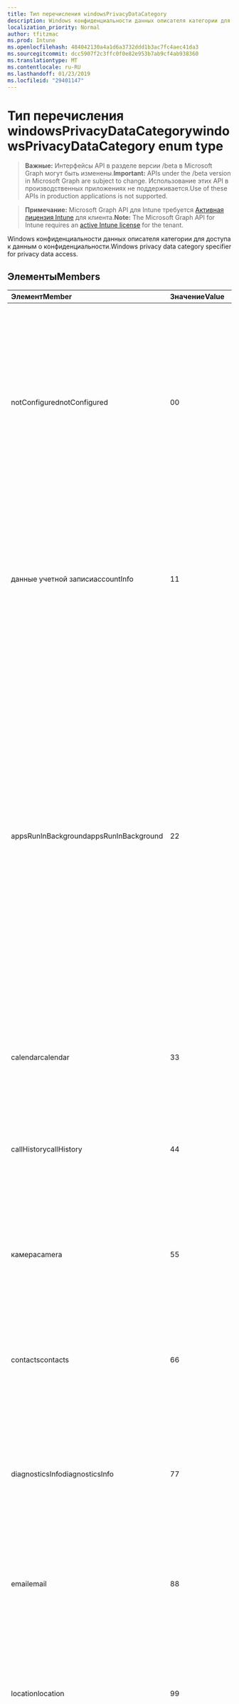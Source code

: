 ```yaml
---
title: Тип перечисления windowsPrivacyDataCategory
description: Windows конфиденциальности данных описателя категории для доступа к данным о конфиденциальности.
localization_priority: Normal
author: tfitzmac
ms.prod: Intune
ms.openlocfilehash: 484042130a4a1d6a3732ddd1b3ac7fc4aec41da3
ms.sourcegitcommit: dcc5907f2c3ffc0f0e82e953b7ab9cf4ab938360
ms.translationtype: MT
ms.contentlocale: ru-RU
ms.lasthandoff: 01/23/2019
ms.locfileid: "29401147"
---
```

# <a name="windowsprivacydatacategory-enum-type"></a><span data-ttu-id="a7f3f-103">Тип перечисления windowsPrivacyDataCategory</span><span class="sxs-lookup"><span data-stu-id="a7f3f-103">windowsPrivacyDataCategory enum type</span></span>

> <span data-ttu-id="a7f3f-104">**Важные:** Интерфейсы API в разделе версии /beta в Microsoft Graph могут быть изменены.</span><span class="sxs-lookup"><span data-stu-id="a7f3f-104">**Important:** APIs under the /beta version in Microsoft Graph are subject to change.</span></span> <span data-ttu-id="a7f3f-105">Использование этих API в производственных приложениях не поддерживается.</span><span class="sxs-lookup"><span data-stu-id="a7f3f-105">Use of these APIs in production applications is not supported.</span></span>

> <span data-ttu-id="a7f3f-106">**Примечание:** Microsoft Graph API для Intune требуется [Активная лицензия Intune](https://go.microsoft.com/fwlink/?linkid=839381) для клиента.</span><span class="sxs-lookup"><span data-stu-id="a7f3f-106">**Note:** The Microsoft Graph API for Intune requires an [active Intune license](https://go.microsoft.com/fwlink/?linkid=839381) for the tenant.</span></span>

<span data-ttu-id="a7f3f-107">Windows конфиденциальности данных описателя категории для доступа к данным о конфиденциальности.</span><span class="sxs-lookup"><span data-stu-id="a7f3f-107">Windows privacy data category specifier for privacy data access.</span></span>

## <a name="members"></a><span data-ttu-id="a7f3f-108">Элементы</span><span class="sxs-lookup"><span data-stu-id="a7f3f-108">Members</span></span>
|<span data-ttu-id="a7f3f-109">Элемент</span><span class="sxs-lookup"><span data-stu-id="a7f3f-109">Member</span></span>|<span data-ttu-id="a7f3f-110">Значение</span><span class="sxs-lookup"><span data-stu-id="a7f3f-110">Value</span></span>|<span data-ttu-id="a7f3f-111">Описание</span><span class="sxs-lookup"><span data-stu-id="a7f3f-111">Description</span></span>|
|:---|:---|:---|
|<span data-ttu-id="a7f3f-112">notConfigured</span><span class="sxs-lookup"><span data-stu-id="a7f3f-112">notConfigured</span></span>|<span data-ttu-id="a7f3f-113">0</span><span class="sxs-lookup"><span data-stu-id="a7f3f-113">0</span></span>|<span data-ttu-id="a7f3f-114">Уровень доступа не указан, не целей.</span><span class="sxs-lookup"><span data-stu-id="a7f3f-114">No access level specified, no intents.</span></span> <span data-ttu-id="a7f3f-115">Устройство может работать либо как и UserInControl или ForceAllow.</span><span class="sxs-lookup"><span data-stu-id="a7f3f-115">Device may behave either as in UserInControl or ForceAllow.</span></span> <span data-ttu-id="a7f3f-116">Он может зависеть от конфиденциальности данных были обращении к ним версий Windows и других факторов.</span><span class="sxs-lookup"><span data-stu-id="a7f3f-116">It may depend on the privacy data been accessed, Windows versions and other factors.</span></span>|
|<span data-ttu-id="a7f3f-117">данные учетной записи</span><span class="sxs-lookup"><span data-stu-id="a7f3f-117">accountInfo</span></span>|<span data-ttu-id="a7f3f-118">1</span><span class="sxs-lookup"><span data-stu-id="a7f3f-118">1</span></span>|<span data-ttu-id="a7f3f-119">Сообщите имя пользователя в приложения access, рисунков и других сведений об учетной записи, созданные в учетную запись Майкрософт.</span><span class="sxs-lookup"><span data-stu-id="a7f3f-119">Let apps access user’s name, picture and other account information created in Microsoft account.</span></span> <span data-ttu-id="a7f3f-120">Добавлено в Windows 10 версии 1607.</span><span class="sxs-lookup"><span data-stu-id="a7f3f-120">Added in Windows 10, version 1607.</span></span>|
|<span data-ttu-id="a7f3f-121">appsRunInBackground</span><span class="sxs-lookup"><span data-stu-id="a7f3f-121">appsRunInBackground</span></span>|<span data-ttu-id="a7f3f-122">2</span><span class="sxs-lookup"><span data-stu-id="a7f3f-122">2</span></span>|<span data-ttu-id="a7f3f-123">Разрешать приложений получать информацию, отправлять уведомления и актуальности, даже в том случае, если пользователь не использует их.</span><span class="sxs-lookup"><span data-stu-id="a7f3f-123">Allow apps to receive information, send notifications, and stay up-to-date, even when the user is not using them.</span></span> <span data-ttu-id="a7f3f-124">Обратите внимание, что при Отключение связи приложений (электронной почты, голосовой связи, и т.д.) из клиента фона эти приложения могут или могут работать как в access фона.</span><span class="sxs-lookup"><span data-stu-id="a7f3f-124">Be aware that when disabling communication apps (Email, Voice, etc) from background access these apps may or may not function as they are with the background access.</span></span> <span data-ttu-id="a7f3f-125">Добавлен в 10 Windows, версия 1703.</span><span class="sxs-lookup"><span data-stu-id="a7f3f-125">Added in Windows 10, version 1703.</span></span>|
|<span data-ttu-id="a7f3f-126">calendar</span><span class="sxs-lookup"><span data-stu-id="a7f3f-126">calendar</span></span>|<span data-ttu-id="a7f3f-127">3</span><span class="sxs-lookup"><span data-stu-id="a7f3f-127">3</span></span>|<span data-ttu-id="a7f3f-128">Пусть приложений доступа к календарю.</span><span class="sxs-lookup"><span data-stu-id="a7f3f-128">Let apps access user’s calendar.</span></span> <span data-ttu-id="a7f3f-129">Добавлено в Windows 10 версии 1607.</span><span class="sxs-lookup"><span data-stu-id="a7f3f-129">Added in Windows 10, version 1607.</span></span>|
|<span data-ttu-id="a7f3f-130">callHistory</span><span class="sxs-lookup"><span data-stu-id="a7f3f-130">callHistory</span></span>|<span data-ttu-id="a7f3f-131">4</span><span class="sxs-lookup"><span data-stu-id="a7f3f-131">4</span></span>|<span data-ttu-id="a7f3f-132">Пусть журнал звонков приложений доступа пользователей.</span><span class="sxs-lookup"><span data-stu-id="a7f3f-132">Let apps access user’s call history.</span></span> <span data-ttu-id="a7f3f-133">Добавлено в Windows 10 версии 1607.</span><span class="sxs-lookup"><span data-stu-id="a7f3f-133">Added in Windows 10, version 1607.</span></span>|
|<span data-ttu-id="a7f3f-134">камера</span><span class="sxs-lookup"><span data-stu-id="a7f3f-134">camera</span></span>|<span data-ttu-id="a7f3f-135">5</span><span class="sxs-lookup"><span data-stu-id="a7f3f-135">5</span></span>|<span data-ttu-id="a7f3f-136">Разрешить доступ к камере на устройство пользователя приложения.</span><span class="sxs-lookup"><span data-stu-id="a7f3f-136">Let apps access the camera on user’s device.</span></span> <span data-ttu-id="a7f3f-137">Добавлено в Windows 10 версии 1607.</span><span class="sxs-lookup"><span data-stu-id="a7f3f-137">Added in Windows 10, version 1607.</span></span>|
|<span data-ttu-id="a7f3f-138">contacts</span><span class="sxs-lookup"><span data-stu-id="a7f3f-138">contacts</span></span>|<span data-ttu-id="a7f3f-139">6</span><span class="sxs-lookup"><span data-stu-id="a7f3f-139">6</span></span>|<span data-ttu-id="a7f3f-140">Пусть контактные данные приложения доступа пользователей.</span><span class="sxs-lookup"><span data-stu-id="a7f3f-140">Let apps access user’s contact information.</span></span> <span data-ttu-id="a7f3f-141">Добавлено в Windows 10 версии 1607.</span><span class="sxs-lookup"><span data-stu-id="a7f3f-141">Added in Windows 10, version 1607.</span></span>|
|<span data-ttu-id="a7f3f-142">diagnosticsInfo</span><span class="sxs-lookup"><span data-stu-id="a7f3f-142">diagnosticsInfo</span></span>|<span data-ttu-id="a7f3f-143">7</span><span class="sxs-lookup"><span data-stu-id="a7f3f-143">7</span></span>|<span data-ttu-id="a7f3f-144">Пусть приложений доступ к диагностические сведения о других работающих приложений.</span><span class="sxs-lookup"><span data-stu-id="a7f3f-144">Let apps access diagnostic information about other running apps.</span></span> <span data-ttu-id="a7f3f-145">Добавлен в 10 Windows, версия 1703.</span><span class="sxs-lookup"><span data-stu-id="a7f3f-145">Added in Windows 10, version 1703.</span></span>|
|<span data-ttu-id="a7f3f-146">email</span><span class="sxs-lookup"><span data-stu-id="a7f3f-146">email</span></span>|<span data-ttu-id="a7f3f-147">8</span><span class="sxs-lookup"><span data-stu-id="a7f3f-147">8</span></span>|<span data-ttu-id="a7f3f-148">Получить доступ к приложениям и адрес электронной почты.</span><span class="sxs-lookup"><span data-stu-id="a7f3f-148">Let apps access and send email.</span></span> <span data-ttu-id="a7f3f-149">Добавлено в Windows 10 версии 1607.</span><span class="sxs-lookup"><span data-stu-id="a7f3f-149">Added in Windows 10, version 1607.</span></span>|
|<span data-ttu-id="a7f3f-150">location</span><span class="sxs-lookup"><span data-stu-id="a7f3f-150">location</span></span>|<span data-ttu-id="a7f3f-151">9</span><span class="sxs-lookup"><span data-stu-id="a7f3f-151">9</span></span>|<span data-ttu-id="a7f3f-152">Разрешить доступ к данным точное расположение устройства пользователя приложения.</span><span class="sxs-lookup"><span data-stu-id="a7f3f-152">Let apps access the precise location data of device user.</span></span> <span data-ttu-id="a7f3f-153">Добавлено в Windows 10 версии 1607.</span><span class="sxs-lookup"><span data-stu-id="a7f3f-153">Added in Windows 10, version 1607.</span></span>|
|<span data-ttu-id="a7f3f-154">система обмена сообщениями</span><span class="sxs-lookup"><span data-stu-id="a7f3f-154">messaging</span></span>|<span data-ttu-id="a7f3f-155">10</span><span class="sxs-lookup"><span data-stu-id="a7f3f-155">10</span></span>|<span data-ttu-id="a7f3f-156">Пусть приложения читать или отправлять сообщения, текст или MMS.</span><span class="sxs-lookup"><span data-stu-id="a7f3f-156">Let apps read or send messages, text or MMS.</span></span> <span data-ttu-id="a7f3f-157">Добавлено в Windows 10 версии 1607.</span><span class="sxs-lookup"><span data-stu-id="a7f3f-157">Added in Windows 10, version 1607.</span></span>|
|<span data-ttu-id="a7f3f-158">microphone</span><span class="sxs-lookup"><span data-stu-id="a7f3f-158">microphone</span></span>|<span data-ttu-id="a7f3f-159">11</span><span class="sxs-lookup"><span data-stu-id="a7f3f-159">11</span></span>|<span data-ttu-id="a7f3f-160">Пусть приложений используйте микрофон на устройстве пользователя.</span><span class="sxs-lookup"><span data-stu-id="a7f3f-160">Let apps use microphone on the user device.</span></span> <span data-ttu-id="a7f3f-161">Добавлено в Windows 10 версии 1607.</span><span class="sxs-lookup"><span data-stu-id="a7f3f-161">Added in Windows 10, version 1607.</span></span>|
|<span data-ttu-id="a7f3f-162">движения</span><span class="sxs-lookup"><span data-stu-id="a7f3f-162">motion</span></span>|<span data-ttu-id="a7f3f-163">12</span><span class="sxs-lookup"><span data-stu-id="a7f3f-163">12</span></span>|<span data-ttu-id="a7f3f-164">Позволяют использовать данные движения, созданные на устройство пользователя приложения.</span><span class="sxs-lookup"><span data-stu-id="a7f3f-164">Let apps use motion data generated on the device user.</span></span> <span data-ttu-id="a7f3f-165">Добавлено в Windows 10 версии 1607.</span><span class="sxs-lookup"><span data-stu-id="a7f3f-165">Added in Windows 10, version 1607.</span></span>|
|<span data-ttu-id="a7f3f-166">уведомления</span><span class="sxs-lookup"><span data-stu-id="a7f3f-166">notifications</span></span>|<span data-ttu-id="a7f3f-167">13</span><span class="sxs-lookup"><span data-stu-id="a7f3f-167">13</span></span>|<span data-ttu-id="a7f3f-168">Пусть уведомления приложений доступа пользователя.</span><span class="sxs-lookup"><span data-stu-id="a7f3f-168">Let apps access user’s notifications.</span></span> <span data-ttu-id="a7f3f-169">Добавлено в Windows 10 версии 1607.</span><span class="sxs-lookup"><span data-stu-id="a7f3f-169">Added in Windows 10, version 1607.</span></span>|
|<span data-ttu-id="a7f3f-170">phone</span><span class="sxs-lookup"><span data-stu-id="a7f3f-170">phone</span></span>|<span data-ttu-id="a7f3f-171">14</span><span class="sxs-lookup"><span data-stu-id="a7f3f-171">14</span></span>|<span data-ttu-id="a7f3f-172">Пусть приложения access телефон данных и телефонные звонки.</span><span class="sxs-lookup"><span data-stu-id="a7f3f-172">Let apps access phone data and make phone calls.</span></span> <span data-ttu-id="a7f3f-173">Добавлено в Windows 10 версии 1607.</span><span class="sxs-lookup"><span data-stu-id="a7f3f-173">Added in Windows 10, version 1607.</span></span>|
|<span data-ttu-id="a7f3f-174">радио</span><span class="sxs-lookup"><span data-stu-id="a7f3f-174">radios</span></span>|<span data-ttu-id="a7f3f-175">15</span><span class="sxs-lookup"><span data-stu-id="a7f3f-175">15</span></span>|<span data-ttu-id="a7f3f-176">Пусть приложений используйте радио, включая Bluetooth, для отправки и получения данных.</span><span class="sxs-lookup"><span data-stu-id="a7f3f-176">Let apps use radios, including Bluetooth, to send and receive data.</span></span> <span data-ttu-id="a7f3f-177">Добавлено в Windows 10 версии 1607.</span><span class="sxs-lookup"><span data-stu-id="a7f3f-177">Added in Windows 10, version 1607.</span></span>|
|<span data-ttu-id="a7f3f-178">tasks</span><span class="sxs-lookup"><span data-stu-id="a7f3f-178">tasks</span></span>|<span data-ttu-id="a7f3f-179">16</span><span class="sxs-lookup"><span data-stu-id="a7f3f-179">16</span></span>|<span data-ttu-id="a7f3f-180">Позволяют приложения access планировщик заданий.</span><span class="sxs-lookup"><span data-stu-id="a7f3f-180">Let apps access Task Scheduler.</span></span> <span data-ttu-id="a7f3f-181">Добавлен в 10 Windows, версия 1703.</span><span class="sxs-lookup"><span data-stu-id="a7f3f-181">Added in Windows 10, version 1703.</span></span>|
|<span data-ttu-id="a7f3f-182">syncWithDevices</span><span class="sxs-lookup"><span data-stu-id="a7f3f-182">syncWithDevices</span></span>|<span data-ttu-id="a7f3f-183">17</span><span class="sxs-lookup"><span data-stu-id="a7f3f-183">17</span></span>|<span data-ttu-id="a7f3f-184">Пусть приложений автоматически совместно использовать и синхронизируйте сведения с беспроводных устройств, которые не явно связать с устройством пользователя.</span><span class="sxs-lookup"><span data-stu-id="a7f3f-184">Let apps automatically share and sync info with wireless devices that don’t explicitly pair with user’s device.</span></span> <span data-ttu-id="a7f3f-185">Добавлено в Windows 10 версии 1607.</span><span class="sxs-lookup"><span data-stu-id="a7f3f-185">Added in Windows 10, version 1607.</span></span>|
|<span data-ttu-id="a7f3f-186">trustedDevices</span><span class="sxs-lookup"><span data-stu-id="a7f3f-186">trustedDevices</span></span>|<span data-ttu-id="a7f3f-187">18</span><span class="sxs-lookup"><span data-stu-id="a7f3f-187">18</span></span>|<span data-ttu-id="a7f3f-188">Пусть доступа к устройствам, доверенных приложений.</span><span class="sxs-lookup"><span data-stu-id="a7f3f-188">Let apps access trusted devices.</span></span> <span data-ttu-id="a7f3f-189">Добавлено в Windows 10 версии 1607.</span><span class="sxs-lookup"><span data-stu-id="a7f3f-189">Added in Windows 10, version 1607.</span></span>|




